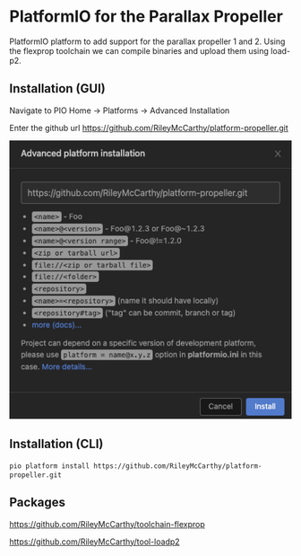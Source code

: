 # PlatformIO for the Parallax Propeller
PlatformIO platform to add support for the parallax propeller 1 and 2. Using the flexprop toolchain we can compile binaries and upload them using load-p2.

## Installation (GUI)
Navigate to PIO Home -> Platforms -> Advanced Installation

Enter the github url https://github.com/RileyMcCarthy/platform-propeller.git

![Screenshot](docs/PlatformIOInstallation.png)

## Installation (CLI)

```
pio platform install https://github.com/RileyMcCarthy/platform-propeller.git
```

## Packages

https://github.com/RileyMcCarthy/toolchain-flexprop

https://github.com/RileyMcCarthy/tool-loadp2
